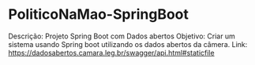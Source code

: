 # PoliticoNaMao-SpringBoot
Descrição: Projeto Spring Boot com Dados abertos
Objetivo: Criar um sistema usando Spring boot utilizando os dados abertos da câmera.
Link: https://dadosabertos.camara.leg.br/swagger/api.html#staticfile
